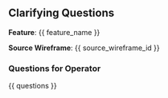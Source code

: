 ## Clarifying Questions

**Feature**: {{ feature_name }}

**Source Wireframe**: {{ source_wireframe_id }}

### Questions for Operator

{{ questions }}